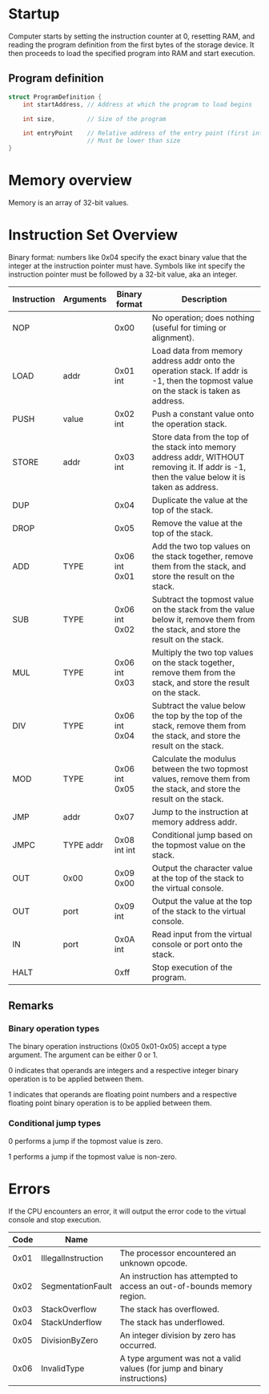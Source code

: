 # Startup
Computer starts by setting the instruction counter at 0, resetting RAM,
and reading the program definition from the first bytes of the storage device.
It then proceeds to load the specified program into RAM and start execution.

## Program definition
```c
struct ProgramDefinition {
    int startAddress, // Address at which the program to load begins

    int size,         // Size of the program

    int entryPoint    // Relative address of the entry point (first intruction)
                      // Must be lower than size
}
```

# Memory overview
Memory is an array of 32-bit values.

# Instruction Set Overview
Binary format: numbers like 0x04 specify the exact binary value that the integer at the instruction pointer must have.
Symbols like int specify the instruction pointer must be followed by a 32-bit value, aka an integer.

| Instruction | Arguments | Binary format | Description                                                                                                                                     |
|-------------|-----------|---------------|-------------------------------------------------------------------------------------------------------------------------------------------------|
| NOP         |           | 0x00          | No operation; does nothing (useful for timing or alignment).                                                                                    |
| LOAD        | addr      | 0x01 int      | Load data from memory address addr onto the operation stack. If addr is -1, then the topmost value on the stack is taken as address.            |
| PUSH        | value     | 0x02 int      | Push a constant value onto the operation stack.                                                                                                 |
| STORE       | addr      | 0x03 int      | Store data from the top of the stack into memory address addr, WITHOUT removing it. If addr is -1, then the value below it is taken as address. |
| DUP         |           | 0x04          | Duplicate the value at the top of the stack.                                                                                                    |
| DROP        |           | 0x05          | Remove the value at the top of the stack.                                                                                                       |
| ADD         | TYPE      | 0x06 int 0x01 | Add the two top values on the stack together, remove them from the stack, and store the result on the stack.                                    |
| SUB         | TYPE      | 0x06 int 0x02 | Subtract the topmost value on the stack from the value below it, remove them from the stack, and store the result on the stack.                 |
| MUL         | TYPE      | 0x06 int 0x03 | Multiply the two top values on the stack together, remove them from the stack, and store the result on the stack.                               |
| DIV         | TYPE      | 0x06 int 0x04 | Subtract the value below the top by the top of the stack, remove them from the stack, and store the result on the stack.                        |
| MOD         | TYPE      | 0x06 int 0x05 | Calculate the modulus between the two topmost values, remove them from the stack, and store the result on the stack.                            |
| JMP         | addr      | 0x07          | Jump to the instruction at memory address addr.                                                                                                 |
| JMPC        | TYPE addr | 0x08 int int  | Conditional jump based on the topmost value on the stack.                                                                                       |
| OUT         | 0x00      | 0x09 0x00     | Output the character value at the top of the stack to the virtual console.                                                                      |
| OUT         | port      | 0x09 int      | Output the value at the top of the stack to the virtual console.                                                                                |
| IN          | port      | 0x0A int      | Read input from the virtual console or port onto the stack.                                                                                     |
| HALT        |           | 0xff          | Stop execution of the program.                                                                                                                  |

## Remarks
### Binary operation types
The binary operation instructions (0x05 0x01-0x05) accept a type argument. The argument can be either 0 or 1.

0 indicates that operands are integers and a respective integer binary operation is to be applied between them.

1 indicates that operands are floating point numbers and a respective floating point binary operation is to be applied between them.

### Conditional jump types
0 performs a jump if the topmost value is zero.

1 performs a jump if the topmost value is non-zero.

# Errors
If the CPU encounters an error, it will output the error code to the virtual console and stop execution.

| Code | Name               |                                                                           |
|------|--------------------|---------------------------------------------------------------------------|
| 0x01 | IllegalInstruction | The processor encountered an unknown opcode.                              |
| 0x02 | SegmentationFault  | An instruction has attempted to access an out-of-bounds memory region.    |
| 0x03 | StackOverflow      | The stack has overflowed.                                                 |
| 0x04 | StackUnderflow     | The stack has underflowed.                                                |
| 0x05 | DivisionByZero     | An integer division by zero has occurred.                                 |
| 0x06 | InvalidType        | A type argument was not a valid values (for jump and binary instructions) |
